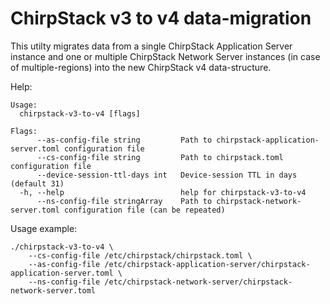 # ChirpStack v3 to v4 data-migration

This utilty migrates data from a single ChirpStack Application Server instance
and one or multiple ChirpStack Network Server instances (in case of multiple-regions)
into the new ChirpStack v4 data-structure.

Help:

```
Usage:
  chirpstack-v3-to-v4 [flags]

Flags:
      --as-config-file string         Path to chirpstack-application-server.toml configuration file
      --cs-config-file string         Path to chirpstack.toml configuration file
      --device-session-ttl-days int   Device-session TTL in days (default 31)
  -h, --help                          help for chirpstack-v3-to-v4
      --ns-config-file stringArray    Path to chirpstack-network-server.toml configuration file (can be repeated)
```

Usage example:

```
./chirpstack-v3-to-v4 \
	--cs-config-file /etc/chirpstack/chirpstack.toml \
	--as-config-file /etc/chirpstack-application-server/chirpstack-application-server.toml \
	--ns-config-file /etc/chirpstack-network-server/chirpstack-network-server.toml
```
